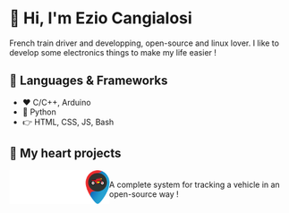 # 👋 Hi, I'm Ezio Cangialosi
French train driver and developping, open-source and linux lover. I like to develop some electronics things to make my life easier !

## 💬 Languages & Frameworks
- :heart: C/C++, Arduino
- 💚 Python
- 👉 HTML, CSS, JS, Bash

## 🥰 My heart projects
 <a href="https://github.com/eziocangialosi/OpenVehicleLocator">
    <img src="https://raw.githubusercontent.com/eziocangialosi/OVL-Documentation/master/images/OVL_logo_name_white.png" alt="OVL logo" title="OVL" align="left" height="60" />
</a>
<br>A complete system for tracking a vehicle in an open-source way !
<br><br>
<!--
- [CarreRFN-DIY](https://github.com/eziocangialosi/CarreRFN-DIY), a reproduction of an french railway signalisation at 1/2 scale !
-->
